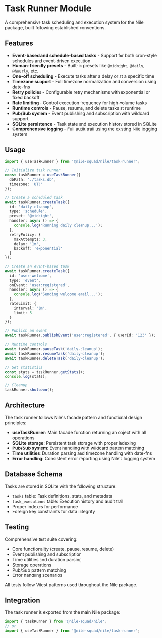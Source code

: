 # Task Runner Module

A comprehensive task scheduling and execution system for the Nile package, built following established conventions.

## Features

- **Event-based and schedule-based tasks** - Support for both cron-style schedules and event-driven execution
- **Human-friendly presets** - Built-in presets like `@midnight`, `@daily`, `@hourly`, etc.
- **One-off scheduling** - Execute tasks after a delay or at a specific time
- **Timezone support** - Full timezone normalization and conversion using date-fns
- **Retry policies** - Configurable retry mechanisms with exponential or fixed backoff
- **Rate limiting** - Control execution frequency for high-volume tasks
- **Runtime controls** - Pause, resume, and delete tasks at runtime
- **Pub/Sub system** - Event publishing and subscription with wildcard support
- **SQLite persistence** - Task state and execution history stored in SQLite
- **Comprehensive logging** - Full audit trail using the existing Nile logging system

## Usage

```typescript
import { useTaskRunner } from '@nile-squad/nile/task-runner';

// Initialize task runner
const taskRunner = useTaskRunner({
  dbPath: './tasks.db',
  timezone: 'UTC'
});

// Create a scheduled task
await taskRunner.createTask({
  id: 'daily-cleanup',
  type: 'schedule',
  preset: '@midnight',
  handler: async () => {
    console.log('Running daily cleanup...');
  },
  retryPolicy: {
    maxAttempts: 3,
    delay: '1m',
    backoff: 'exponential'
  }
});

// Create an event-based task
await taskRunner.createTask({
  id: 'user-welcome',
  type: 'event',
  onEvent: 'user:registered',
  handler: async () => {
    console.log('Sending welcome email...');
  },
  rateLimit: {
    interval: '1m',
    limit: 5
  }
});

// Publish an event
await taskRunner.publishEvent('user:registered', { userId: '123' });

// Runtime controls
await taskRunner.pauseTask('daily-cleanup');
await taskRunner.resumeTask('daily-cleanup');
await taskRunner.deleteTask('daily-cleanup');

// Get statistics
const stats = taskRunner.getStats();
console.log(stats);

// Cleanup
taskRunner.shutdown();
```

## Architecture

The task runner follows Nile's facade pattern and functional design principles:

- **useTaskRunner**: Main facade function returning an object with all operations
- **SQLite storage**: Persistent task storage with proper indexing
- **Pub/Sub system**: Event handling with wildcard pattern matching
- **Time utilities**: Duration parsing and timezone handling with date-fns
- **Error handling**: Consistent error reporting using Nile's logging system

## Database Schema

Tasks are stored in SQLite with the following structure:

- `tasks` table: Task definitions, state, and metadata
- `task_executions` table: Execution history and audit trail
- Proper indexes for performance
- Foreign key constraints for data integrity

## Testing

Comprehensive test suite covering:

- Core functionality (create, pause, resume, delete)
- Event publishing and subscription
- Time utilities and duration parsing
- Storage operations
- Pub/Sub pattern matching
- Error handling scenarios

All tests follow Vitest patterns used throughout the Nile package.

## Integration

The task runner is exported from the main Nile package:

```typescript
import { taskRunner } from '@nile-squad/nile';
// or
import { useTaskRunner } from '@nile-squad/nile/task-runner';
```